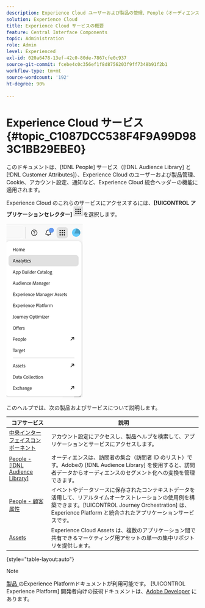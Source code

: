 ```yaml
---
description: Experience Cloud ユーザーおよび製品の管理、People（オーディエンスと顧客属性）、Journey Orchestration、オファー、Places、Experience Platform、Mobile Services について説明します。
solution: Experience Cloud
title: Experience Cloud サービスの概要
feature: Central Interface Components
topic: Administration
role: Admin
level: Experienced
exl-id: 020a6478-13ef-42c0-80de-7867cfe0c937
source-git-commit: fcebe4c0c356ef1f8d8756203f9ff7348b91f2b1
workflow-type: tm+mt
source-wordcount: '192'
ht-degree: 90%

---
```


# Experience Cloud サービス {#topic_C1087DCC538F4F9A99D983C1BB29EBE0}

このドキュメントは、[!DNL People] サービス（[!DNL Audience Library] と [!DNL Customer Attributes]）、Experience Cloud のユーザーおよび製品管理、Cookie、アカウント設定、通知など、Experience Cloud 統合ヘッダーの機能に適用されます。

Experience Cloud のこれらのサービスにアクセスするには、**[!UICONTROL アプリケーションセレクター]**
![サービスセレクター](../assets/apps-icon.png)を選択します。

![Experience Cloud サービス](../assets/platform-core-services.png)

このヘルプでは、次の製品およびサービスについて説明します。

| コアサービス | 説明 |
|--- |--- |
| [中央インターフェイスコンポーネント](../experience-cloud.md) | アカウント設定にアクセスし、製品ヘルプを検索して、アプリケーションとサービスにアクセスします。 |
| [People - [!DNL Audience Library]](audiences/overview.md) | オーディエンスは、訪問者の集合（訪問者 ID のリスト）です。Adobeの [!DNL Audience Library] を使用すると、訪問者データからオーディエンスのセグメント化への変換を管理できます。 |
| [People - 顧客属性](customer-attributes/attributes.md) | イベントやデータソースに保存されたコンテキストデータを活用して、リアルタイムオーケストレーションの使用例を構築できます。[!UICONTROL Journey Orchestration] は、Experience Platform と統合されたアプリケーションサービスです。 |
| [Assets](assets/experience-cloud-assets.md) | Experience Cloud Assets は、複数のアプリケーション間で共有できるマーケティング用アセットの単一の集中リポジトリを提供します。 |

{style="table-layout:auto"}

>[!NOTE]
>
>[ 製品 ](https://experienceleague.adobe.com/docs/experience-platform/landing/home.html?lang=ja) のExperience Platformドキュメントが利用可能です。 [!UICONTROL Experience Platform] 開発者向けの技術ドキュメントは、[Adobe Developer](https://developer.adobe.com/apis) にあります。
